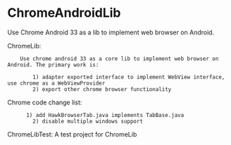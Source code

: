 ChromeAndroidLib
================

Use Chrome Android 33 as a lib to implement web browser on Android.

ChromeLib:<br>

		Use chrome android 33 as a core lib to implement web browser on Android. The primary work is:
		
			1) adapter exported interface to implement WebView interface, use chrome as a WebViewProvider
			2) export other chrome browser functionality
		
Chrome code change list:

		  1) add HawkBrowserTab.java implements TabBase.java
			2) disable multiple windows support
		
ChromeLibTest:
		A test project for ChromeLib